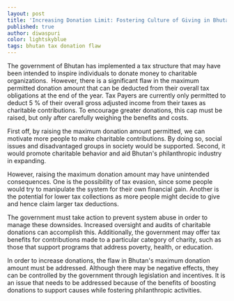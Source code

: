 ```yaml
---
layout: post
title: 'Increasing Donation Limit: Fostering Culture of Giving in Bhutan'
published: true
author: diwaspuri
color: lightskyblue
tags: bhutan tax donation flaw
---
```


The government of Bhutan has implemented a tax structure that may have been intended to inspire individuals to donate money to charitable organizations.  However, there is a significant flaw in the maximum permitted donation amount that can be deducted from their overall tax obligations at the end of the year. Tax Payers are currently only permitted to deduct 5 % of their overall gross adjusted income from their taxes as charitable contributions. To encourage greater donations, this cap must be raised, but only after carefully weighing the benefits and costs.

First off, by raising the maximum donation amount permitted, we can motivate more people to make charitable contributions. By doing so, social issues and disadvantaged groups in society would be supported. Second, it would promote charitable behavior and aid Bhutan's philanthropic industry in expanding.

However, raising the maximum donation amount may have unintended consequences. One is the possibility of tax evasion, since some people would try to manipulate the system for their own financial gain. Another is the potential for lower tax collections as more people might decide to give and hence claim larger tax deductions.

The government must take action to prevent system abuse in order to manage these downsides. Increased oversight and audits of charitable donations can accomplish this. Additionally, the government may offer tax benefits for contributions made to a particular category of charity, such as those that support programs that address poverty, health, or education.

In order to increase donations, the flaw in Bhutan's maximum donation amount must be addressed. Although there may be negative effects, they can be controlled by the government through legislation and incentives. It is an issue that needs to be addressed because of the benefits of boosting donations to support causes while fostering philanthropic activities.